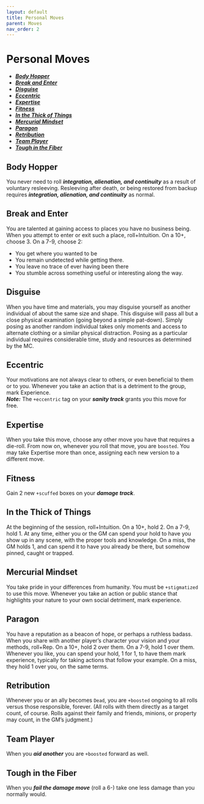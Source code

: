 ```yaml
---
layout: default
title: Personal Moves
parent: Moves
nav_order: 2
---
```


# Personal Moves

- **_[Body Hopper](#body-hopper)_**
- **_[Break and Enter](#break-and-enter)_**
- **_[Disguise](#disguise)_**
- **_[Eccentric](#eccentric)_**
- **_[Expertise](#expertise)_**
- **_[Fitness](#fitness)_**
- **_[In the Thick of Things](#in-the-thick-of-things)_**
- **_[Mercurial Mindset](#mercurial-mindset)_**
- **_[Paragon](#paragon)_**
- **_[Retribution](#retribution)_**
- **_[Team Player](#team-player)_**
- **_[Tough in the Fiber](#tough-in-the-fiber)_**

## Body Hopper  
You never need to roll **_integration, alienation, and continuity_** as a result of voluntary resleeving. Resleeving after death, or being restored from backup requires **_integration, alienation, and continuity_** as normal.

## Break and Enter  
You are talented at gaining access to places you have no business being. When you attempt to enter or exit such a place, roll+Intuition. On a 10+, choose 3. On a 7-9, choose 2:

- You get where you wanted to be
- You remain undetected while getting there.
- You leave no trace of ever having been there
- You stumble across something useful or interesting along the way.

## Disguise
When you have time and materials, you may disguise yourself as another individual of about the same size and shape. This disguise will pass all but a close physical examination (going beyond a simple pat-down). Simply posing as another random individual takes only moments and access to alternate clothing or a similar physical distraction. Posing as a particular individual requires considerable time, study and resources as determined by the MC.

## Eccentric
Your motivations are not always clear to others, or even beneficial to them or to you. Whenever you take an action that is a detriment to the group, mark Experience.  
**_Note:_** The `+eccentric` tag on your **_sanity track_** grants you this move for free.

## Expertise  
When you take this move, choose any other move you have that requires a die-roll. From now on, whenever you roll that move, you are `boosted`. You may take Expertise more than once, assigning each new version to a different move.

## Fitness  
Gain 2 new `+scuffed` boxes on your **_damage track_**.

## In the Thick of Things  
At the beginning of the session, roll+Intuition. On a 10+, hold 2. On a 7-9, hold 1. At any time, either you or the GM can spend your hold to have you show up in any scene, with the proper tools and knowledge. On a miss, the GM holds 1, and can spend it to have you already be there, but somehow pinned, caught or trapped.

## Mercurial Mindset
You take pride in your differences from humanity. You must be `+stigmatized` to use this move. Whenever you take an action or public stance that highlights your nature to your own social detriment, mark experience.

## Paragon  
You have a reputation as a beacon of hope, or perhaps a ruthless badass. When you share with another player’s character your vision and your methods, roll+Rep. On a 10+, hold 2 over them. On a 7-9, hold 1 over them. Whenever you like, you can spend your hold, 1 for 1, to have them mark experience, typically for taking actions that follow your example. On a miss, they hold 1 over you, on the same terms.

## Retribution  
Whenever you or an ally becomes `Dead`, you are `+boosted` ongoing to all rolls versus those responsible, forever. (All rolls with them directly as a target count, of course. Rolls against their family and friends, minions, or property may count, in the GM’s judgment.)

## Team Player  
When you **_aid another_** you are `+boosted` forward as well.

## Tough in the Fiber  
When you **_fail the damage move_** (roll a 6-) take one less damage than you normally would.

